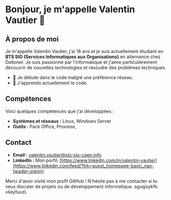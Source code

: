 # Bonjour, je m'appelle Valentin Vautier 👋

## À propos de moi

Je m'appelle Valentin Vautier, j'ai 18 ans et je suis actuellement étudiant en **BTS SIO (Services Informatiques aux Organisations)** en alternance chez Daltoner. Je suis passionné par l'informatique et j'aime particulièrement découvrir de nouvelles technologies et résoudre des problèmes techniques.

- 🔭 Je débute dans le code malgré une préférence réseau.
- 🌱 J'apprends actuellement le code.

## Compétences

Voici quelques compétences que j'ai développées :

- **Systèmes et réseaux :** Linux, Windows Server
- **Outils :** Pack Office, Proxmox, 


## Contact

- **Email :** valentin.vautier@sts-sio-caen.info
- **LinkedIn :** Mon porfil: [https://www.linkedin.com/in/valentin-vautier](https://www.linkedin.com/feed/?trk=guest_homepage-basic_nav-header-signin)


Merci d'avoir visité mon profil GitHub ! N'hésite pas à me contacter si tu veux discuter de projets ou de développement informatique.
sguqjsykfb vlieyfuvzL
